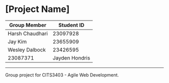 # \[Project Name]
|Group Member|Student ID|
|----|----|
|Harsh Chaudhari|23097928|
|Jay Kim|23655909|
|Wesley Dalbock|23426595|
|23087371|Jayden Hondris|JaydenHond|
***
Group project for CITS3403 - Agile Web Development. 
